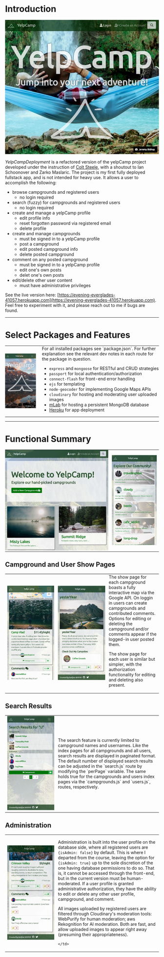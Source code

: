 # Introduction
![landing-page.jpg](public/pics/landing-page.jpg)

*YelpCampDeployment* is a refactored version of the yelpCamp project developed under the instruction of [Colt Steele](https://www.udemy.com/the-web-developer-bootcamp/), with a shoutout to Ian Schoonover and Zarko Maslaric. The project is my first fully deployed fullstack app, and is not intended for heavy use. It allows a user to accomplish the following:

  * browse campgrounds and registered users
    - no login required
  * search (fuzzy) for campgrounds and registered users
    - no login required
  * create and manage a yelpCamp profile
    - edit profile info
    - reset forgotten password via registered email
    - delete profile
  * create and manage campgrounds
    - must be signed in to a yelpCamp profile
    - post a campground
    - edit posted campground info
    - delete posted campground
  * comment on any posted campground
    - must be signed in to a yelpCamp profile
    - edit one's own posts
    - delet one's own posts
  * edit/delete other user content
    - must have administrative privileges

See the live version here: [https://evening-everglades-41057.herokuapp.com](https://evening-everglades-41057.herokuapp.com). Feel free to experiment with it, and please reach out to me if bugs are found.

<hr>

# Select Packages and Features
<table style="padding: 0;">
  <tr style="padding: 0">
    <td style="padding: 0 20px 0 0"><img src="public/pics/landing-page-responsive.jpg"></td>
    <td style="padding: 0">
For all installed packages see `package.json`. For further explanation see the relevant dev notes in each route for the package in question.

  * `express` and `mongoose` for RESTful and CRUD strategies
  * `passport` for local authentication/authorization
  * `connect-flash` for front-end error handling
  * `ejs` for templating
  * `node-geocoder` for implementing Google Maps APIs
  * `cloudinary` for hosting and moderating user uploaded images
  * [mLab](https://mlab.com/) for hosting a persistent MongoDB database
  * [Heroku](https://www.heroku.com/home) for app deployment
    </td>
  </tr>
</table>

<hr>

# Functional Summary
<table>
  <tr style="padding: 0">
    <td style="padding: 0 5px 0 0" width="68%"><img src="public/pics/campgrounds-index.jpg"></td>
    <td style="padding-left: 0 0 0 5px" width="33%"><img src="public/pics/users-index-responsive.jpg"></td>
  </tr>
</table>

## Campground and User Show Pages
<table>
  <tr style="padding: 0">
    <td style="padding-right: 5px" width="33%"><img src="public/pics/campground-show-responsive.jpg"></td>
    <td style="padding-right: 5px" width="33%"><img src="public/pics/user-show-signed-in-responsive.jpg"></td>
    <td>
The show page for each campground boasts a fully interactive map via the Google API. On loggin in users can create campgrounds and contributed comments. Options for editing or deleting the campground and/or comments appear if the logged-in user posted them.

The show page for each user is similar but simpler, with the authorization functionality for editing and deleting also present.
    </td>
  </tr>
</table>

## Search Results
<table>
  <tr style="padding: 0">
    <td style="padding-right: 5px" width="33%"><img src="public/pics/search-results-responsive.jpg"></td>
    <td>
The search feature is currently limited to campground names and usernames. Like the index pages for all campgrounds and all users, search results are displayed in paginated format. The default number of displayed search results can be adjusted in the `search.js` route by modifying the `perPage` variable. The same holds true for the campgrounds and users index pages via the `campgrounds.js` and `users.js`, routes, respectively.
    </td>
  </tr>
</table>

## Administration
<table>
  <tr style="padding: 0">
    <td style="padding-right: 5px" width="33%"><img src="public/pics/admin-override-responsive.jpg"></td>
    <td>

Administration is built into the user profile on the database side, where all registered users are `{isAdmin: false}` by default. This is where I departed from the course, leaving the option for `{isAdmin: true}` up to the sole discretion of the one having database permissions to do so. That is, it cannot be accessed through the front-end, but in the current version must be human-moderated. If a user profile is granted administrative authorization, they have the ability to edit or delete any other user profile, campground, and comment.

All images uploaded by registered users are filtered through Cloudinary's moderation tools: WebPurify for human moderation; aws Rekognition for AI moderation. Both are fast, and allow uploaded images to appear right away (presuming their appropriateness).

    </td>
  </tr>
</table>